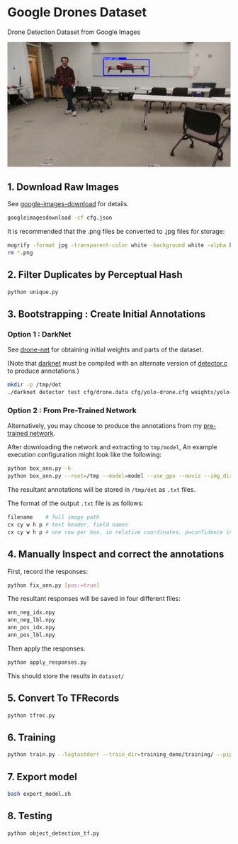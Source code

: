 # Google Drones Dataset

Drone Detection Dataset from Google Images

![demo](./figs/eg2.png)

## 1. Download Raw Images

See [google-images-download][1] for details.

```bash
googleimagesdownload -cf cfg.json
```

It is recommended that the .png files be converted to .jpg files for storage:

```bash
mogrify -format jpg -transparent-color white -background white -alpha background -flatten *.png
rm *.png
```

## 2. Filter Duplicates by Perceptual Hash

```bash
python unique.py
```

## 3. Bootstrapping : Create Initial Annotations

### Option 1 : DarkNet

See [drone-net][2] for obtaining initial weights and parts of the dataset.

(Note that [darknet][3] must be compiled with an alternate version of [detector.c][4] to produce annotations.)

```bash
mkdir -p /tmp/det
./darknet detector test cfg/drone.data cfg/yolo-drone.cfg weights/yolo-drone.weights "/media/ssd/datasets/drones/all/"
```

### Option 2 : From Pre-Trained Network

Alternatively, you may choose to produce the annotations from my [pre-trained network](https://drive.google.com/open?id=1EXKI4UeVRWroHhziD1ngJfVnQe8EsJHa).

After downloading the network and extracting to `tmp/model`, An example execution configuration might look like the following:

```bash
python box_ann.py -h
python box_ann.py --root=/tmp --model=model --use_gpu --noviz --img_dir=/media/ssd/datasets/drones/all --out_dir=/tmp/det --batch_size=16
```

The resultant annotations will be stored in `/tmp/det` as `.txt` files.

The format of the output `.txt` file is as follows:

```bash
filename    # full image path
cx cy w h p # text header, field names
cx cy w h p # one row per box, in relative coordinates. p=confidence in [0-1] interval
```

## 4. Manually Inspect and correct the annotations

First, record the responses:

```bash
python fix_ann.py [pos:=true]
```

The resultant responses will be saved in four different files:

```bash
ann_neg_idx.npy
ann_neg_lbl.npy
ann_pos_idx.npy
ann_pos_lbl.npy
```

Then apply the responses:

```bash
python apply_responses.py
```

This should store the results in `dataset/`

## 5. Convert To TFRecords

```bash
python tfrec.py
```

## 6. Training

```bash
python train.py --logtostderr --train_dir=training_demo/training/ --pipeline_config_path=pipeline.config
```

## 7. Export model

```bash
bash export_model.sh
```

## 8. Testing

```bash
python object_detection_tf.py
```

[1]: https://github.com/hardikvasa/google-images-download
[2]: https://github.com/chuanenlin/drone-net
[3]: https://github.com/pjreddie/darknet
[4]: archive/detector.c
